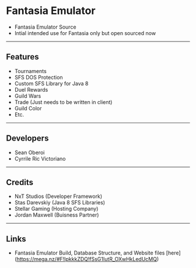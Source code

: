 # Fantasia Emulator

- Fantasia Emulator Source
- Intial intended use for Fantasia only but open sourced now


----------
Features
----------

* Tournaments
* SFS DOS Protection
* Custom SFS Library for Java 8
* Duel Rewards
* Guild Wars
* Trade (Just needs to be written in client)
* Guild Color
* Etc.


----------
Developers
----------
- Sean Oberoi
- Cyrrile Ric Victoriano 

-------
Credits
-------

- NxT Studios (Developer Framework)
- Stas Darevskiy (Java 8 SFS Libraries)
- Stellar Gaming (Hosting Company)
- Jordan Maxwell (Buisness Partner)


-----
Links
-----
* Fantasia Emulator Build, Database Structure, and Website files [here] (https://mega.nz/#F!IpkkkZDQ!fSsG1IutR_OXwHkLedUcMQ)
